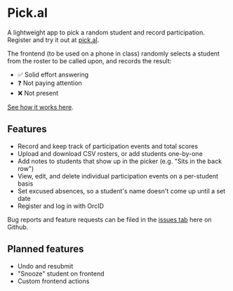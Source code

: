 # Pick.al

A lightweight app to pick a random student and record participation. Register and try it out at [pick.al](https://pick.al).

The frontend (to be used on a phone in class) randomly selects a student from the roster to be called upon, and records the result:

* ✅ Solid effort answering
* ❓ Not paying attention
* ❌ Not present

[See how it works here](https://twitter.com/C_Harwick/status/1615481096161861632).

## Features

* Record and keep track of participation events and total scores
* Upload and download CSV rosters, or add students one-by-one
* Add notes to students that show up in the picker (e.g. "Sits in the back row")
* View, edit, and delete individual participation events on a per-student basis
* Set excused absences, so a student's name doesn't come up until a set date
* Register and log in with OrcID

Bug reports and feature requests can be filed in the [issues tab](https://github.com/charwick/pick.al/issues) here on Github.

## Planned features

* Undo and resubmit
* "Snooze" student on frontend
* Custom frontend actions